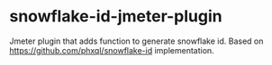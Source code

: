# snowflake-id-jmeter-plugin
Jmeter plugin that adds function to generate snowflake id. Based on https://github.com/phxql/snowflake-id implementation. 
